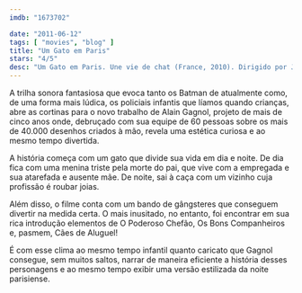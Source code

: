 ```yaml
---
imdb: "1673702"

date: "2011-06-12"
tags: [ "movies", "blog" ]
title: "Um Gato em Paris"
stars: "4/5"
desc: "Um Gato em Paris. Une vie de chat (France, 2010). Dirigido por Jean-Loup Felicioli, Alain Gagnol. Escrito por Alain Gagnol, Jacques-Rémy Girerd, Alain Gagnol, Michael Sinterniklaas. Com Dominique Blanc, Bernadette Lafont, Bruno Salomone, Jean Benguigui, Oriane Zani, Bernard Bouillon, Jacques Ramade, Jean-Pierre Yvars, Patrick Ridremont."
---
```

A trilha sonora fantasiosa que evoca tanto os Batman de atualmente como, de uma forma mais lúdica, os policiais infantis que líamos quando crianças, abre as cortinas para o novo trabalho de Alain Gagnol, projeto de mais de cinco anos onde, debruçado com sua equipe de 60 pessoas sobre os mais de 40.000 desenhos criados à mão, revela uma estética curiosa e ao mesmo tempo divertida.

A história começa com um gato que divide sua vida em dia e noite. De dia fica com uma menina triste pela morte do pai, que vive com a empregada e sua atarefada e ausente mãe. De noite, sai à caça com um vizinho cuja profissão é roubar joias.

Além disso, o filme conta com um bando de gângsteres que conseguem divertir na medida certa. O mais inusitado, no entanto, foi encontrar em sua rica introdução elementos de O Poderoso Chefão, Os Bons Companheiros e, pasmem, Cães de Aluguel!

É com esse clima ao mesmo tempo infantil quanto caricato que Gagnol consegue, sem muitos saltos, narrar de maneira eficiente a história desses personagens e ao mesmo tempo exibir uma versão estilizada da noite parisiense.
